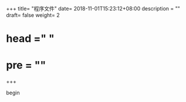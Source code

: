 +++
title= "程序文件"
date= 2018-11-01T15:23:12+08:00
description = ""
draft= false
weight= 2
# head ="<label></label> "
# pre = ""
+++

begin
